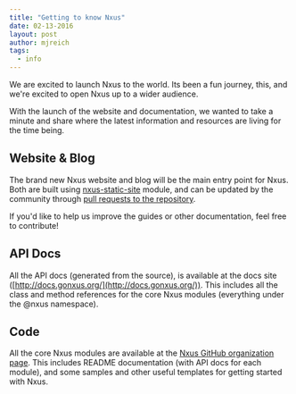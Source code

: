 ```yaml
---
title: "Getting to know Nxus"
date: 02-13-2016
layout: post
author: mjreich
tags:
  - info
---
```

We are excited to launch Nxus to the world. Its been a fun journey, this, and we're excited to open Nxus up to a wider audience.

With the launch of the website and documentation, we wanted to take a minute and share where the latest information and resources are living for the time being.

## Website & Blog
The brand new Nxus website and blog will be the main entry point for Nxus.  Both are built using [nxus-static-site](https://github.com/seabourne/nxus-static-site) module, and can be updated by the community through [pull requests to the repository](https://github.com/nxus/website). 

If you'd like to help us improve the guides or other documentation, feel free to contribute!

## API Docs

All the API docs (generated from the source), is available at the docs site ([http://docs.gonxus.org/](http://docs.gonxus.org/)).  This includes all the class and method references for the core Nxus modules (everything under the @nxus namespace).

## Code

All the core Nxus modules are available at the [Nxus GitHub organization page](http://github.com/nxus). This includes README documentation (with API docs for each module), and some samples and other useful templates for getting started with Nxus.